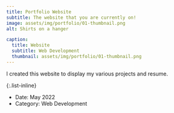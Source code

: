 ```yaml
---
title: Portfolio Website
subtitle: The website that you are currently on!
image: assets/img/portfolio/01-thumbnail.png
alt: Shirts on a hanger

caption:
  title: Website
  subtitle: Web Development
  thumbnail: assets/img/portfolio/01-thumbnail.png
---
```

I created this website to display my various projects and resume.

{:.list-inline}
- Date: May 2022
- Category: Web Development

